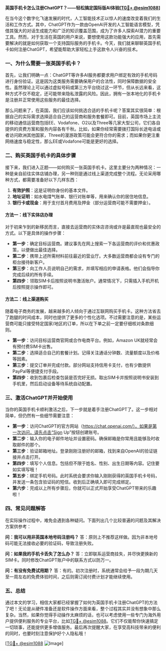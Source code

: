 **英国手机卡怎么注册ChatGPT？——轻松搞定国际版AI体验[[TG💪+ @esim1088](https://t.me/s/esim1088)]**

在当今这个数字化飞速发展的时代，人工智能技术正以惊人的速度改变着我们的生活和工作方式。其中，ChatGPT作为一款由OpenAI开发的人工智能语言模型，凭借其强大的对话生成能力和广泛的知识覆盖范围，成为了许多人探索AI潜力的重要工具。然而，对于生活在英国的用户来说，要想使用这款功能强大的应用，首先需要解决的就是如何获取一个支持国际服务的手机卡。今天，我们就来聊聊英国手机卡如何注册ChatGPT，希望能帮助大家轻松上手这款令人兴奋的技术。

### 一、为什么需要一张英国手机卡？

首先，让我们明确一点：ChatGPT等许多AI服务都要求用户绑定有效的手机号码进行身份验证。这是因为这类服务需要确保用户的合法性，同时保障数据的安全性。虽然理论上可以通过虚拟号码或第三方平台绕过这一环节，但从长远来看，这种方式不仅不稳定，还可能带来隐私泄露的风险。因此，拥有一张本地化的手机卡是注册并正常使用这些服务的最佳选择。

那么问题来了，在英国，我们应该如何挑选合适的手机卡呢？答案其实很简单：根据自己的实际需求选择适合自己的运营商和服务套餐即可。目前，英国市场上主流的移动通信运营商包括EE、Vodafone、O2以及Three等几家大型公司，它们各自提供的资费方案和服务内容各有千秋。比如，如果你经常需要拨打国际长途电话或者访问欧洲其他国家，Three的漫游政策可能会更符合你的需求；而如果你更注重网络速度与稳定性，那么EE或Vodafone可能是更好的选择。

### 二、购买英国手机卡的具体步骤

接下来，我们进入正题——如何购买一张英国手机卡。这里主要分为两种情况：一种是亲自前往实体店铺办理，另一种则是通过线上渠道完成整个流程。无论采用哪种方式，都需要准备好以下几样东西：

1. **有效护照**：这是证明你身份的基本文件。
2. **地址证明**：如水电煤气账单、银行对账单等，用来确认你的居住地信息。
3. **银行卡或现金**：用于支付首月费用及押金（部分运营商可能不需要押金）。

#### 方法一：线下实体店办理

对于初来乍到的新移民而言，直接去运营商的实体店咨询或许是最直观也最安全的方式。以下是具体的操作步骤：

- **第一步**：确定目标运营商。建议事先在网上搜索一下各运营商的评价和优惠政策，以便做出最佳选择。
- **第二步**：携带上述所需材料前往最近的营业厅。大多数运营商都会设有专门的柜台接待新客户。
- **第三步**：向工作人员说明自己的需求，并填写相应的申请表格。他们会指导你完成后续的所有手续。
- **第四步**：领取SIM卡后按照说明书激活账户。通常情况下，只需插入手机开机后按照提示操作即可。

#### 方法二：线上渠道购买

随着电子商务的发展，越来越多的人倾向于通过互联网购买手机卡。这种方法省去了跑腿的时间成本，同时也提供了更多的个性化选项。不过需要注意的是，某些运营商可能只接受特定国家/地区的订单，所以在下单之前一定要仔细核对条款细则。

- **第一步**：访问目标运营商官网或合作电商平台。例如，Amazon UK就经常会有预付费SIM卡出售。
- **第二步**：选择适合自己的套餐计划。记得关注通话分钟数、流量额度以及价格等因素。
- **第三步**：提交订单并完成付款。部分网站支持信用卡支付，也有少数提供PayPal等便捷支付手段。
- **第四步**：收到包裹后检查包装是否完好无损。取出SIM卡并按照说明书安装到手机里，然后启动设备等待系统自动配置。

### 三、激活ChatGPT并开始使用

当你的英国手机卡顺利激活之后，下一步就是着手注册ChatGPT了。这一步相对简单，但仍然有一些细节需要注意：

- **第一步**：访问ChatGPT的官方网站（https://chat.openai.com/）。如果是第一次访问，请先点击“Sign Up”按钮创建账号。
- **第二步**：输入你的电子邮件地址并设置密码。确保邮箱是你常用且能够及时收取邮件的那个。
- **第三步**：验证邮箱地址。登录刚刚注册好的邮箱，找到来自OpenAI的验证链接并点击打开。
- **第四步**：填写个人信息。包括但不限于姓名、性别、出生日期等内容。记住要如实填写哦！
- **第五步**：绑定手机号码。此时系统会要求你输入刚刚获得的英国手机卡号码，并发送一条包含验证码的短信。收到后正确填入即可完成绑定。
- **第六步**：完成以上所有步骤后，你就可以正式开始享受ChatGPT带来的乐趣啦！

### 四、常见问题解答

在实际操作过程中，难免会遇到各种疑问。下面列出几个比较普遍的问题及其解决方案供参考：

**问：我可以用非英国本地号码注册吗？**
答：原则上不推荐这样做。因为非本地号码可能无法接收必要的验证码，导致注册失败。

**问：如果我的手机卡丢失了怎么办？**
答：立即联系运营商挂失，并尽快更换新的SIM卡。同时修改ChatGPT账户中的联系方式以防万一。

**问：有没有免费试用期？**
答：有的。初次注册时，系统通常会给予一段为期几天至一周左右的免费体验时间，之后则需订阅付费计划才能继续使用。

### 五、总结

通过本文的学习，相信大家都已经掌握了如何为英国手机卡注册ChatGPT的方法了吧！无论是从硬件准备还是软件操作方面来看，整个过程其实并没有想象中那么复杂。当然，如果你觉得手动操作太麻烦的话，也可以考虑使用一些专门为海外用户提供便利服务的专业平台，比如[TG💪+ @esim1088](https://t.me/s/esim1088)。它们不仅能帮你快速搞定一切琐事，还能提供更多增值服务。最后再次提醒大家，在享受高科技带来的便利的同时，也要时刻注意保护好个人隐私哦！

[[TG💪+ @esim1088](https://t.me/s/esim1088) ![Image](https://i.postimg.cc/4NQfJmqS/Snipaste-2025-05-13-00-14-12.png)]